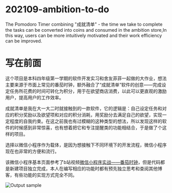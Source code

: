 # 202109-ambition-to-do
The Pomodoro Timer combining "成就清单" - the time we take to complete the tasks can be converted into coins and consumed in the ambition store,In this way, users can be more intuitively motivated and their work efficiency can be improved.


# 写在前面


​	这个项目是本科四年级第一学期的软件开发实习和舍友菲菲一起做的大作业，想法主要来源于市面上常见的番茄时钟，额外融合了“成就清单”软件的创意——完成设定任务所花费的时间可转化为积分，用于在欲望商店消费，以此可以更直观的激励用户，提高用户的工作效率。


​	成就清单是我在大一大二时就接触到的一款软件，它的逻辑是：自己设定任务和对应的积分奖励以及欲望项和对应的积分消耗，用奖励分去满足自己的欲望，实现一定程度的自我约束。在这之前我也有过模糊的这种类型的想法，所以发现这样的软件的时候感到非常惊喜，也有想着把它和专注提醒类的功能相结合，于是做了个这样的项目。


​	选择以微信小程序作为载体，是因为想接触下不同环境下的开发流程，微信小程序现在也非常的方便和流行。


​	该微信小程序基本页面参考了b站视频<a href="https://www.bilibili.com/video/BV1PV411k7ie?share_source=copy_web">微信小程序实战——番茄时钟</a>，但是代码都是新建项目独立完成，本人在编写相应的功能时都有预先独立思考和查阅其他博客，有些功能的实现方式完全不同。


<img src="https://github.com/lvaight/202109-ambition-to-do/blob/main/ambition-to-do-demo.mp4" alt="Output sample" style="max-width: 100%;">
